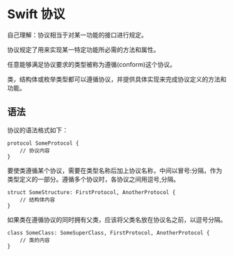 #  Swift 协议

自己理解：协议相当于对某一功能的接口进行规定。

协议规定了用来实现某一特定功能所必需的方法和属性。

任意能够满足协议要求的类型被称为遵循(conform)这个协议。

类，结构体或枚举类型都可以遵循协议，并提供具体实现来完成协议定义的方法和功能。


## 语法

协议的语法格式如下：

```
protocol SomeProtocol {
    // 协议内容
}
```

要使类遵循某个协议，需要在类型名称后加上协议名称，中间以冒号:分隔，作为类型定义的一部分。遵循多个协议时，各协议之间用逗号,分隔。

```
struct SomeStructure: FirstProtocol, AnotherProtocol {
    // 结构体内容
}
```

如果类在遵循协议的同时拥有父类，应该将父类名放在协议名之前，以逗号分隔。

```
class SomeClass: SomeSuperClass, FirstProtocol, AnotherProtocol {
    // 类的内容
}
```

